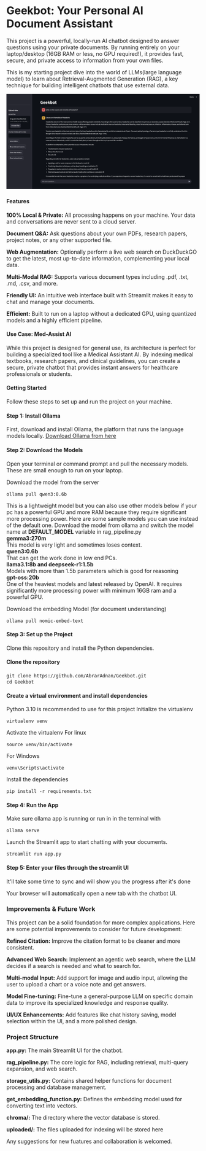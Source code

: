 # Geekbot: Your Personal AI Document Assistant

This project is a powerful, locally-run AI chatbot designed to answer questions using your private documents. By running entirely on your laptop/desktop (16GB RAM or less, no GPU required!), it provides fast, secure, and private access to information from your own files.

This is my starting project dive into the world of LLMs(large language model) to learn about Retrieval-Augmented Generation (RAG), a key technique for building intelligent chatbots that use external data.

![image](assets/screenshot.png)
#### Features

<b>100% Local & Private:</b> All processing happens on your machine. Your data and conversations are never sent to a cloud server.

<b>Document Q&A:</b> Ask questions about your own PDFs, research papers, project notes, or any other supported file.

<b>Web Augmentation:</b> Optionally perform a live web search on DuckDuckGO to get the latest, most up-to-date information, complementing your local data.

<b>Multi-Modal RAG:</b> Supports various document types including .pdf, .txt, .md, .csv, and more.

<b>Friendly UI:</b> An intuitive web interface built with Streamlit makes it easy to chat and manage your documents.

<b>Efficient:</b> Built to run on a laptop without a dedicated GPU, using quantized models and a highly efficient pipeline.

#### Use Case: Med-Assist AI

While this project is designed for general use, its architecture is perfect for building a specialized tool like a Medical Assistant AI. By indexing medical textbooks, research papers, and clinical guidelines, you can create a secure, private chatbot that provides instant answers for healthcare professionals or students.

#### Getting Started

Follow these steps to set up and run the project on your machine.
#### Step 1: Install Ollama

First, download and install Ollama, the platform that runs the language models locally.
[Download Ollama from here](https://ollama.com/download)
#### Step 2: Download the Models

Open your terminal or command prompt and pull the necessary models. 
These are small enough to run on your laptop.

Download the model from the server

    ollama pull qwen3:0.6b
This is a lightweight model but you can also use other models below if your pc has a powerful GPU and more RAM because they require significant more processing power.
Here are some sample models you can use instead of the default one.
Download the model from ollama and switch the model name at <b>DEFAULT_MODEL</b> variable in rag_pipeline.py <br>
<b>gemma3:270m</b> <br>
This model is very light and sometimes loses context. <br>
<b>qwen3:0.6b </b> <br>
That can get the work done in low end PCs. <br>
<b>llama3.1:8b and deepseek-r1:1.5b</b> <br>
Models with more than 1.5b parameters which is good for reasoning <br>
<b>gpt-oss:20b</b> <br>
One of the heaviest models and latest released by OpenAI. It requires significantly more processing power with minimum 16GB ram and a powerful GPU.

Download the embedding Model (for document understanding)
    
    ollama pull nomic-embed-text

#### Step 3: Set up the Project

Clone this repository and install the Python dependencies.

#### Clone the repository
    git clone https://github.com/AbrarAdnan/Geekbot.git
    cd Geekbot

#### Create a virtual environment and install dependencies
Python 3.10 is recommended to use for this project
Initialize the virtualenv
    
    virtualenv venv
Activate the virtualenv
For linux
    
    source venv/bin/activate
For Windows 
    
    venv\Scripts\activate
Install the dependencies
    
    pip install -r requirements.txt

#### Step 4: Run the App

Make sure ollama app is running or run in in the terminal with
    
    ollama serve

Launch the Streamlit app to start chatting with your documents.

    streamlit run app.py

#### Step 5: Enter your files through the streamlit UI
It'll take some time to sync and will show you the progress after it's done

Your browser will automatically open a new tab with the chatbot UI.
### Improvements & Future Work

This project can be a solid foundation for more complex applications. Here are some potential improvements to consider for future development:

<b>Refined Citation:</b> Improve the citation format to be cleaner and more consistent.

<b>Advanced Web Search:</b> Implement an agentic web search, where the LLM decides if a search is needed and what to search for.

<b>Multi-modal Input:</b> Add support for image and audio input, allowing the user to upload a chart or a voice note and get answers.

<b>Model Fine-tuning:</b> Fine-tune a general-purpose LLM on specific domain data to improve its specialized knowledge and response quality.

<b>UI/UX Enhancements:</b> Add features like chat history saving, model selection within the UI, and a more polished design.

### Project Structure

<b>app.py:</b> The main Streamlit UI for the chatbot.

<b>rag_pipeline.py:</b> The core logic for RAG, including retrieval, multi-query expansion, and web search.

<b>storage_utils.py:</b> Contains shared helper functions for document processing and database management.

<b>get_embedding_function.py:</b> Defines the embedding model used for converting text into vectors.

<b>chroma/:</b> The directory where the vector database is stored.

<b>uploaded/:</b> The files uploaded for indexing will be stored here

Any suggestions for new fuatures and collaboration is welcomed.